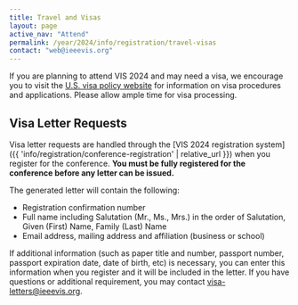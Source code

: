 ```yaml
---
title: Travel and Visas
layout: page
active_nav: "Attend"
permalink: /year/2024/info/registration/travel-visas
contact: "web@ieeevis.org"
---
```


If you are planning to attend VIS 2024 and may need a visa, we encourage you to visit the [U.S. visa policy website](https://travel.state.gov/content/visas/en.html) for information on visa procedures and applications. Please allow ample time for visa processing.



## Visa Letter Requests

Visa letter requests are handled through the [VIS 2024 registration system]({{ 'info/registration/conference-registration' | relative_url }}) when you register for the conference. **You must be fully registered for the conference before any letter can be issued.** 

The generated letter will contain the following:

* Registration confirmation number
* Full name including Salutation (Mr., Ms., Mrs.) in the order of Salutation, Given (First) Name, Family (Last) Name
* Email address, mailing address and affiliation (business or school)

If additional information (such as paper title and number, passport number, passport expiration date, date of birth, etc) is necessary,  you can enter this information when you register and it will be included in the letter. If you have questions or additional requirement, you may contact [visa-letters@ieeevis.org](mailto:visa-letters@ieeevis.org).